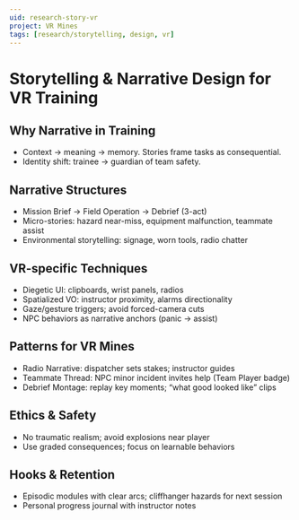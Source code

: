 ```yaml
---
uid: research-story-vr
project: VR Mines
tags: [research/storytelling, design, vr]
---
```


# Storytelling & Narrative Design for VR Training

## Why Narrative in Training
- Context → meaning → memory. Stories frame tasks as consequential.
- Identity shift: trainee → guardian of team safety.

## Narrative Structures
- Mission Brief → Field Operation → Debrief (3-act)
- Micro-stories: hazard near-miss, equipment malfunction, teammate assist
- Environmental storytelling: signage, worn tools, radio chatter

## VR-specific Techniques
- Diegetic UI: clipboards, wrist panels, radios
- Spatialized VO: instructor proximity, alarms directionality
- Gaze/gesture triggers; avoid forced-camera cuts
- NPC behaviors as narrative anchors (panic → assist)

## Patterns for VR Mines
- Radio Narrative: dispatcher sets stakes; instructor guides
- Teammate Thread: NPC minor incident invites help (Team Player badge)
- Debrief Montage: replay key moments; “what good looked like” clips

## Ethics & Safety
- No traumatic realism; avoid explosions near player
- Use graded consequences; focus on learnable behaviors

## Hooks & Retention
- Episodic modules with clear arcs; cliffhanger hazards for next session
- Personal progress journal with instructor notes

